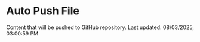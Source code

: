 # Auto Push File

Content that will be pushed to GitHub repository.
Last updated: 08/03/2025, 03:00:59 PM